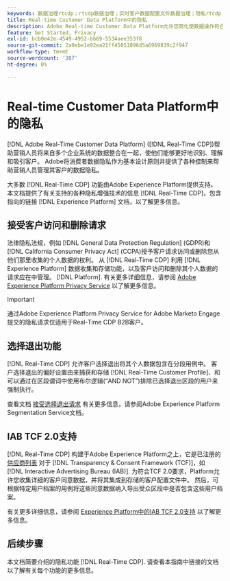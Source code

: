 ```yaml
---
keywords: 数据治理rtcdp；rtcdp数据治理；实时客户数据配置文件数据治理；隐私rtcdp；rtcdp隐私
title: Real-time Customer Data Platform中的隐私
description: Adobe Real-time Customer Data Platform允许您简化使数据操作符合隐私法规的过程。
feature: Get Started, Privacy
exl-id: bcb0e42e-4549-4952-bb69-5534aee353f8
source-git-commit: 2a0ebe1e92ea21ff45051096d5a6969839c2f947
workflow-type: tm+mt
source-wordcount: '387'
ht-degree: 0%

---
```


# Real-time Customer Data Platform中的隐私

[!DNL Adobe Real-Time Customer Data Platform] ([!DNL Real-Time CDP])帮助营销人员将来自多个企业系统的数据整合在一起，使他们能够更好地识别、理解和吸引客户。 Adobe将消费者数据隐私作为基本设计原则并提供了各种控制来帮助营销人员管理其客户的数据隐私。

大多数 [!DNL Real-Time CDP] 功能由Adobe Experience Platform提供支持。 本文档提供了有关支持的各种隐私增强技术的信息 [!DNL Real-Time CDP]，包含指向的链接 [!DNL Experience Platform] 文档，以了解更多信息。

## 接受客户访问和删除请求

法律隐私法规，例如 [!DNL General Data Protection Regulation] (GDPR)和 [!DNL California Consumer Privacy Act] (CCPA)授予客户请求访问或删除您从他们那里收集的个人数据的权利。 从 [!DNL Real-Time CDP] 利用 [!DNL Experience Platform] 数据收集和存储功能，以及客户访问和删除其个人数据的请求应在中管理。 [!DNL Platform]. 有关更多详细信息，请参阅 [Adobe Experience Platform Privacy Service](../../privacy-service/home.md) 以了解更多信息。

>[!IMPORTANT]
>
> 通过Adobe Experience Platform Privacy Service for Adobe Marketo Engage提交的隐私请求仅适用于Real-Time CDP B2B客户。

## 选择退出功能

[!DNL Real-Time CDP] 允许客户选择退出将其个人数据包含在分段用例中。 客户选择退出的偏好设置由来捕获和存储 [!DNL Real-Time Customer Profile]、和可以通过在区段谓词中使用布尔逻辑(“AND NOT”)排除已选择退出区段的用户来强制执行。

查看文档 [接受选择退出请求](../../segmentation/consents.md) 有关更多信息，请参阅Adobe Experience Platform Segmentation Service文档。

## IAB TCF 2.0支持

[!DNL Real-Time CDP] 构建于Adobe Experience Platform之上，它是已注册的 [供应商列表](https://iabeurope.eu/vendor-list-tcf/) 对于 [!DNL Transparency & Consent Framework (TCF)]，如 [!DNL Interactive Advertising Bureau (IAB)]. 为符合TCF 2.0要求，Platform允许您收集详细的客户同意数据，并将其集成到存储的客户配置文件中。 然后，可根据特定用户档案的用例将这些同意数据纳入导出受众区段中是否包含这些用户档案。

有关更多详细信息，请参阅 [Experience Platform中的IAB TCF 2.0支持](../../landing/governance-privacy-security/consent/iab/overview.md) 以了解更多信息。

## 后续步骤

本文档简要介绍的隐私功能 [!DNL Real-Time CDP]. 请查看本指南中链接的文档以了解有关每个功能的更多信息。
